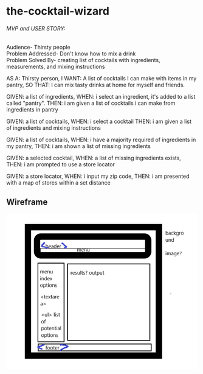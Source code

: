 # the-cocktail-wizard

###### MVP and USER STORY:

Audience- Thirsty people  
Problem Addressed- Don't know how to mix a drink  
Problem Solved By- creating list of cocktails with ingredients, measurements, and mixing instructions  


AS A: Thirsty person,
I WANT: A list of cocktails I can make with items in my pantry,
SO THAT: I can mix tasty drinks at home for myself and friends.		   



GIVEN: a list of ingredients,
WHEN: i select an ingredient, it's added to a list called "pantry".
THEN: i am given a list of cocktails i can make from ingredients in pantry

GIVEN: a list of cocktails,
WHEN: i select a cocktail
THEN: i am given a list of ingredients and mixing instructions

GIVEN: a list of cocktails,
WHEN: i have a majority required of ingredients in my pantry,
THEN: i am shown a list of missing ingredients

GIVEN: a selected cocktail,
WHEN: a list of missing ingredients exists,
THEN: i am prompted to use a store locator

GIVEN: a store locator,
WHEN: i input my zip code,
THEN: i am presented with a map of stores within a set distance


## Wireframe
![Wirefram](assets/images/wireframe-project-1.png "Wireframe")
